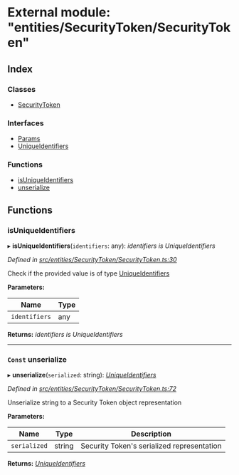 # External module: "entities/SecurityToken/SecurityToken"

## Index

### Classes

* [SecurityToken](../classes/_entities_securitytoken_securitytoken_.securitytoken.md)

### Interfaces

* [Params](../interfaces/_entities_securitytoken_securitytoken_.params.md)
* [UniqueIdentifiers](../interfaces/_entities_securitytoken_securitytoken_.uniqueidentifiers.md)

### Functions

* [isUniqueIdentifiers](_entities_securitytoken_securitytoken_.md#isuniqueidentifiers)
* [unserialize](_entities_securitytoken_securitytoken_.md#const-unserialize)

## Functions

###  isUniqueIdentifiers

▸ **isUniqueIdentifiers**(`identifiers`: any): *identifiers is UniqueIdentifiers*

*Defined in [src/entities/SecurityToken/SecurityToken.ts:30](https://github.com/PolymathNetwork/polymath-sdk/blob/550676f/src/entities/SecurityToken/SecurityToken.ts#L30)*

Check if the provided value is of type [UniqueIdentifiers](../interfaces/_entities_securitytoken_securitytoken_.uniqueidentifiers.md)

**Parameters:**

Name | Type |
------ | ------ |
`identifiers` | any |

**Returns:** *identifiers is UniqueIdentifiers*

___

### `Const` unserialize

▸ **unserialize**(`serialized`: string): *[UniqueIdentifiers](../interfaces/_entities_securitytoken_securitytoken_.uniqueidentifiers.md)*

*Defined in [src/entities/SecurityToken/SecurityToken.ts:72](https://github.com/PolymathNetwork/polymath-sdk/blob/550676f/src/entities/SecurityToken/SecurityToken.ts#L72)*

Unserialize string to a Security Token object representation

**Parameters:**

Name | Type | Description |
------ | ------ | ------ |
`serialized` | string | Security Token's serialized representation  |

**Returns:** *[UniqueIdentifiers](../interfaces/_entities_securitytoken_securitytoken_.uniqueidentifiers.md)*
